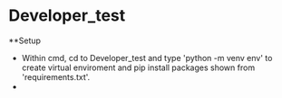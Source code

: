 # Developer_test

**Setup

- Within cmd, cd to Developer_test and type 'python -m venv env' to create virtual enviroment and pip install packages shown from 'requirements.txt'. 
- 
